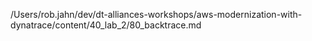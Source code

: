 /Users/rob.jahn/dev/dt-alliances-workshops/aws-modernization-with-dynatrace/content/40_lab_2/80_backtrace.md